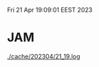 Fri 21 Apr 19:09:01 EEST 2023
# JAM
<a href='./cache/202304/21_19.log'>./cache/202304/21_19.log</a>
